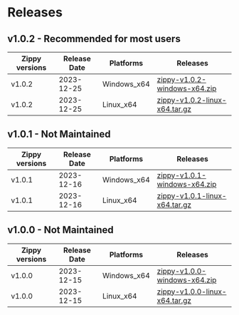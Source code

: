 # Releases

## v1.0.2 - Recommended for most users

| __Zippy versions__ | __Release Date__ | __Platforms__ | __Releases__ |
|--------------------|------------------|---------------|--------------|
| v1.0.2  | 2023-12-25 | Windows_x64 | [zippy-v1.0.2-windows-x64.zip](https://github.com/imrany/zippy/releases/download/v1.0.2/windows-x64.zip) |
| v1.0.2  | 2023-12-25 | Linux_x64 | [zippy-v1.0.2-linux-x64.tar.gz](https://github.com/imrany/zippy/releases/download/v1.0.2/linux-x64.tar.gz) |


## v1.0.1 - Not Maintained

| __Zippy versions__ | __Release Date__ | __Platforms__ | __Releases__ |
|--------------------|------------------|---------------|--------------|
| v1.0.1  | 2023-12-16 | Windows_x64 | [zippy-v1.0.1-windows-x64.zip](https://github.com/imrany/zippy/releases/download/v1.0.1/windows-x64.zip) |
| v1.0.1  | 2023-12-16 | Linux_x64 | [zippy-v1.0.1-linux-x64.tar.gz](https://github.com/imrany/zippy/releases/download/v1.0.1/linux-x64.tar.gz) |


## v1.0.0 - Not Maintained

| __Zippy versions__ | __Release Date__ | __Platforms__ | __Releases__ |
|--------------------|------------------|---------------|--------------|
| v1.0.0  | 2023-12-15 | Windows_x64 | [zippy-v1.0.0-windows-x64.zip](https://github.com/imrany/zippy/releases/download/v1.0.0/windows-x64.zip) |
| v1.0.0  | 2023-12-15 | Linux_x64 | [zippy-v1.0.0-linux-x64.tar.gz](https://github.com/imrany/zippy/releases/download/v1.0.0/linux-x64.tar.gz) |